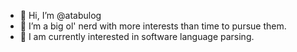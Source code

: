 - 👋 Hi, I’m @atabulog
- 👀 I’m a big ol' nerd with more interests than time to pursue them.
- 🌱 I am currently interested in software language parsing.

<!---
atabulog/atabulog is a ✨ special ✨ repository because its `README.md` (this file) appears on your GitHub profile.
You can click the Preview link to take a look at your changes.
--->
